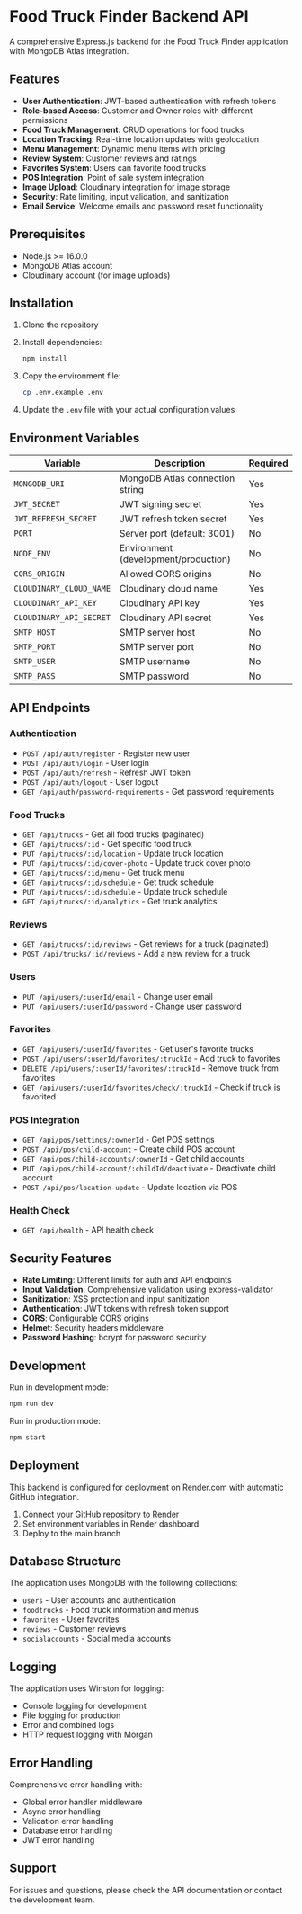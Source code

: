 # Food Truck Finder Backend API

A comprehensive Express.js backend for the Food Truck Finder application with MongoDB Atlas integration.

## Features

- **User Authentication**: JWT-based authentication with refresh tokens
- **Role-based Access**: Customer and Owner roles with different permissions
- **Food Truck Management**: CRUD operations for food trucks
- **Location Tracking**: Real-time location updates with geolocation
- **Menu Management**: Dynamic menu items with pricing
- **Review System**: Customer reviews and ratings
- **Favorites System**: Users can favorite food trucks
- **POS Integration**: Point of sale system integration
- **Image Upload**: Cloudinary integration for image storage
- **Security**: Rate limiting, input validation, and sanitization
- **Email Service**: Welcome emails and password reset functionality

## Prerequisites

- Node.js >= 16.0.0
- MongoDB Atlas account
- Cloudinary account (for image uploads)

## Installation

1. Clone the repository
2. Install dependencies:
   ```bash
   npm install
   ```

3. Copy the environment file:
   ```bash
   cp .env.example .env
   ```

4. Update the `.env` file with your actual configuration values

## Environment Variables

| Variable | Description | Required |
|----------|-------------|----------|
| `MONGODB_URI` | MongoDB Atlas connection string | Yes |
| `JWT_SECRET` | JWT signing secret | Yes |
| `JWT_REFRESH_SECRET` | JWT refresh token secret | Yes |
| `PORT` | Server port (default: 3001) | No |
| `NODE_ENV` | Environment (development/production) | No |
| `CORS_ORIGIN` | Allowed CORS origins | No |
| `CLOUDINARY_CLOUD_NAME` | Cloudinary cloud name | Yes |
| `CLOUDINARY_API_KEY` | Cloudinary API key | Yes |
| `CLOUDINARY_API_SECRET` | Cloudinary API secret | Yes |
| `SMTP_HOST` | SMTP server host | No |
| `SMTP_PORT` | SMTP server port | No |
| `SMTP_USER` | SMTP username | No |
| `SMTP_PASS` | SMTP password | No |

## API Endpoints

### Authentication
- `POST /api/auth/register` - Register new user
- `POST /api/auth/login` - User login
- `POST /api/auth/refresh` - Refresh JWT token
- `POST /api/auth/logout` - User logout
- `GET /api/auth/password-requirements` - Get password requirements

### Food Trucks
- `GET /api/trucks` - Get all food trucks (paginated)
- `GET /api/trucks/:id` - Get specific food truck
- `PUT /api/trucks/:id/location` - Update truck location
- `PUT /api/trucks/:id/cover-photo` - Update truck cover photo
- `GET /api/trucks/:id/menu` - Get truck menu
- `GET /api/trucks/:id/schedule` - Get truck schedule
- `PUT /api/trucks/:id/schedule` - Update truck schedule
- `GET /api/trucks/:id/analytics` - Get truck analytics

### Reviews
- `GET /api/trucks/:id/reviews` - Get reviews for a truck (paginated)
- `POST /api/trucks/:id/reviews` - Add a new review for a truck

### Users
- `PUT /api/users/:userId/email` - Change user email
- `PUT /api/users/:userId/password` - Change user password

### Favorites
- `GET /api/users/:userId/favorites` - Get user's favorite trucks
- `POST /api/users/:userId/favorites/:truckId` - Add truck to favorites
- `DELETE /api/users/:userId/favorites/:truckId` - Remove truck from favorites
- `GET /api/users/:userId/favorites/check/:truckId` - Check if truck is favorited

### POS Integration
- `GET /api/pos/settings/:ownerId` - Get POS settings
- `POST /api/pos/child-account` - Create child POS account
- `GET /api/pos/child-accounts/:ownerId` - Get child accounts
- `PUT /api/pos/child-account/:childId/deactivate` - Deactivate child account
- `POST /api/pos/location-update` - Update location via POS

### Health Check
- `GET /api/health` - API health check

## Security Features

- **Rate Limiting**: Different limits for auth and API endpoints
- **Input Validation**: Comprehensive validation using express-validator
- **Sanitization**: XSS protection and input sanitization
- **Authentication**: JWT tokens with refresh token support
- **CORS**: Configurable CORS origins
- **Helmet**: Security headers middleware
- **Password Hashing**: bcrypt for password security

## Development

Run in development mode:
```bash
npm run dev
```

Run in production mode:
```bash
npm start
```

## Deployment

This backend is configured for deployment on Render.com with automatic GitHub integration.

1. Connect your GitHub repository to Render
2. Set environment variables in Render dashboard
3. Deploy to the main branch

## Database Structure

The application uses MongoDB with the following collections:
- `users` - User accounts and authentication
- `foodtrucks` - Food truck information and menus
- `favorites` - User favorites
- `reviews` - Customer reviews
- `socialaccounts` - Social media accounts

## Logging

The application uses Winston for logging:
- Console logging for development
- File logging for production
- Error and combined logs
- HTTP request logging with Morgan

## Error Handling

Comprehensive error handling with:
- Global error handler middleware
- Async error handling
- Validation error handling
- Database error handling
- JWT error handling

## Support

For issues and questions, please check the API documentation or contact the development team.
